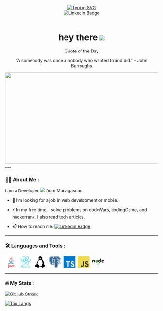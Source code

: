 
<div align="center">
<a href="https://git.io/typing-svg"><img src="https://readme-typing-svg.demolab.com?font=Fira+Code&duration=2500&pause=500&center=true&width=435&lines=Welcome+to+my+Github+%F0%9F%96%90;I'm+Mihary+Joel+ANDRIAMILANTO+;An+aspiring+software+developer" alt="Typing SVG" /></a>
</div>

<!--
<div id="header" align="center">
  <img src="https://media.giphy.com/media/hqU2KkjW5bE2v2Z7Q2/giphy.gif" width="100%"/>
</div> -->

<div id="badges" align="center">
  <a href="https://www.linkedin.com/in/mihary-jo%C3%ABl-andriamilanto-374609233/L">
    <img src="https://img.shields.io/badge/LinkedIn-blue?style=for-the-badge&logo=linkedin&logoColor=white" alt="LinkedIn Badge"/>
  </a>
</div>

<div id="badge" align="center">
  <img src="https://komarev.com/ghpvc/?username=miharyjoe&style=flat-square&color=blue" alt=""/>
  <h1>
    hey there
    <img src="https://media.giphy.com/media/hvRJCLFzcasrR4ia7z/giphy.gif" width="30px"/>
  </h1>
</div>

<div id="quote" align="center">
  <summary>Quote of the Day</summary>
  <p>
    “A somebody was once a nobody who wanted to and did.”  –  John Burroughs
  </p>
</div>

<div align="center">
  <img src="https://media.giphy.com/media/dWesBcTLavkZuG35MI/giphy.gif" width="600" height="300"/>
</div>
---

### :man_technologist: About Me :

I am a Developer <img src="https://media.giphy.com/media/WUlplcMpOCEmTGBtBW/giphy.gif" width="30"> from Madagascar.

- :telescope: I’m looking for a job in web development or mobile.

- :zap: In my free time, I solve problems on codeWars, codingGame, and hackerrank. I also read tech articles.

- :mailbox: How to reach me: [![Linkedin Badge](https://img.shields.io/badge/-mihary-blue?style=flat&logo=Linkedin&logoColor=white)](https://www.linkedin.com/in/mihary-jo%C3%ABl-andriamilanto-374609233/L)

---

### :hammer_and_wrench: Languages and Tools :

<div>
  <img src="https://github.com/devicons/devicon/blob/master/icons/java/java-original-wordmark.svg" title="Java" alt="Java" width="40" height="40"/>&nbsp;
  <img src="https://github.com/devicons/devicon/blob/master/icons/react/react-original-wordmark.svg" title="React" alt="React" width="40" height="40"/>&nbsp;
  <img src="https://github.com/devicons/devicon/blob/master/icons/linux/linux-plain.svg" title="Linux" alt="Linux" width="40" height="40"/>&nbsp;
  <img src="https://github.com/devicons/devicon/blob/master/icons/postgresql/postgresql-plain.svg" title="Postgresql" alt="Postgresql" width="40" height="40"/>&nbsp;
  <img src="https://github.com/devicons/devicon/blob/master/icons/typescript/typescript-original.svg" title="Typescript" alt="Typescript " width="40" height="40"/>&nbsp;
  <img src="https://github.com/devicons/devicon/blob/master/icons/javascript/javascript-original.svg" title="JavaScript" alt="JavaScript" width="40" height="40"/>&nbsp;
  <img src="https://github.com/devicons/devicon/blob/master/icons/nodejs/nodejs-original-wordmark.svg" title="NodeJS" alt="NodeJS" width="40" height="40"/>&nbsp;
</div>

---

### :fire: My Stats :

[![GitHub Streak](http://github-readme-streak-stats.herokuapp.com?user=miharyjoe&theme=blueberry&hide_border=true&date_format=M%20j%5B%2C%20Y%5D)](https://git.io/streak-stats)

[![Top Langs](https://github-readme-stats.vercel.app/api/top-langs/?username=miharyjoe&layout=compact&theme=vision-friendly-dark)](https://github.com/anuraghazra/github-readme-stats)

